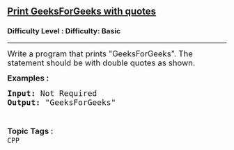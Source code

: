 <h2><a href="https://www.geeksforgeeks.org/problems/print-geeksforgeeks-with-quotes--115621/1?page=1&difficulty=Basic&status=unsolved,attempted&sortBy=accuracy">Print GeeksForGeeks with quotes</a></h2><h3>Difficulty Level : Difficulty: Basic</h3><hr><div class="problems_problem_content__Xm_eO"><p><span style="font-size: 18px;">Write a program that prints "GeeksForGeeks". The statement should be with double quotes as shown.</span></p>
<p><span style="font-size: 18px;"><strong>Examples :</strong>&nbsp;</span></p>
<pre><span style="font-size: 18px;"><strong>Input: </strong>Not Required
<strong>Output: </strong>"GeeksForGeeks"</span></pre></div><br><p><span style=font-size:18px><strong>Topic Tags : </strong><br><code>CPP</code>&nbsp;